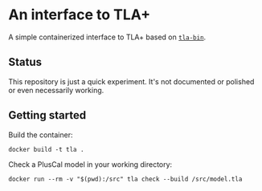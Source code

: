 # An interface to TLA+

A simple containerized interface to TLA+ based on [`tla-bin`](https://github.com/pmer/tla-bin).

## Status

This repository is just a quick experiment. It's not documented or polished or even necessarily working.

## Getting started

Build the container:

```shell
docker build -t tla .
```

Check a PlusCal model in your working directory:

```shell
docker run --rm -v "$(pwd):/src" tla check --build /src/model.tla
```
